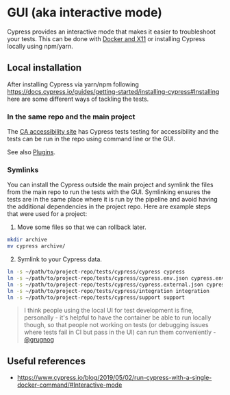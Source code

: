 # GUI (aka interactive mode)

Cypress provides an interactive mode that makes it easier to troubleshoot your tests. This can be done with [Docker and X11](Docker.md) or installing Cypress locally using npm/yarn.

## Local installation

After installing Cypress via yarn/npm following https://docs.cypress.io/guides/getting-started/installing-cypress#Installing here are some different ways of tackling the tests.

### In the same repo and the main project

The [CA accessibility site](https://github.com/CivicActions/accessibility) has Cypress tests testing for accessibility and the tests can be run in the repo using command line or the GUI.

See also [Plugins](Plugins.md).

### Symlinks

You can install the Cypress outside the main project and symlink the files from the main repo to run the tests with the GUI. Symlinking ensures the tests are in the same place where it is run by the pipeline and avoid having the additional dependencies in the project repo. Here are example steps that were used for a project:

1. Move some files so that we can rollback later.
```bash
mkdir archive
mv cypress archive/
```
2. Symlink to your Cypress data.
```bash
ln -s ~/path/to/project-repo/tests/cypress/cypress cypress
ln -s ~/path/to/project-repo/tests/cypress/cypress.env.json cypress.env.json
ln -s ~/path/to/project-repo/tests/cypress/cypress.external.json cypress.json
ln -s ~/path/to/project-repo/tests/cypress/integration integration
ln -s ~/path/to/project-repo/tests/cypress/support support
```

> I think people using the local UI for test development is fine, personally - it's helpful to have the container be able to run locally though, so that people not working on tests (or debugging issues where tests fail in CI but pass in the UI) can run them conveniently - [@grugnog](https://github.com/grugnog)

## Useful references

* https://www.cypress.io/blog/2019/05/02/run-cypress-with-a-single-docker-command/#Interactive-mode
